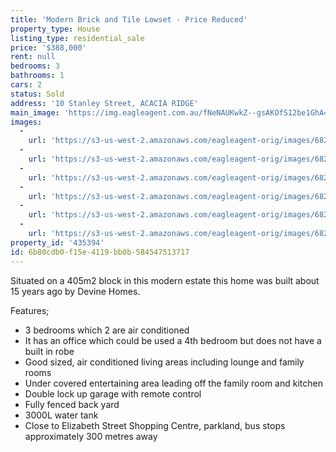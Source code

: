 ```yaml
---
title: 'Modern Brick and Tile Lowset - Price Reduced'
property_type: House
listing_type: residential_sale
price: '$388,000'
rent: null
bedrooms: 3
bathrooms: 1
cars: 2
status: Sold
address: '10 Stanley Street, ACACIA RIDGE'
main_image: 'https://img.eagleagent.com.au/fNeNAUKwkZ--gsAKOfS12be1GhA=/1280x854/smart/https://s3-us-west-2.amazonaws.com/eagleagent-orig/images/6824098/115517519-image-M.jpg'
images:
  -
    url: 'https://s3-us-west-2.amazonaws.com/eagleagent-orig/images/6824103/115517519-image-E.jpg'
  -
    url: 'https://s3-us-west-2.amazonaws.com/eagleagent-orig/images/6824102/115517519-image-D.jpg'
  -
    url: 'https://s3-us-west-2.amazonaws.com/eagleagent-orig/images/6824101/115517519-image-C.jpg'
  -
    url: 'https://s3-us-west-2.amazonaws.com/eagleagent-orig/images/6824100/115517519-image-B.jpg'
  -
    url: 'https://s3-us-west-2.amazonaws.com/eagleagent-orig/images/6824099/115517519-image-A.jpg'
  -
    url: 'https://s3-us-west-2.amazonaws.com/eagleagent-orig/images/6824098/115517519-image-M.jpg'
property_id: '435394'
id: 6b80cdb0-f15e-4119-bb0b-584547513717
---
```

Situated on a 405m2 block in this modern estate this home was built about 15 years ago by Devine Homes.

Features;
*  3 bedrooms which 2 are air conditioned
*  It has an office which could be used a 4th bedroom but does not have a built in robe
*  Good sized, air conditioned living areas including lounge and family rooms
*  Under covered entertaining area leading off the family room and kitchen
*  Double lock up garage with remote control
*  Fully fenced back yard
*  3000L water tank
*  Close to Elizabeth Street Shopping Centre, parkland, bus stops approximately 300 metres away